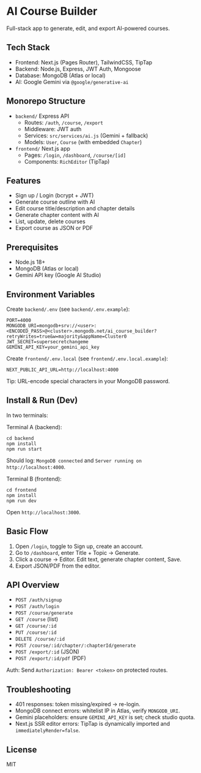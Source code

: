 # AI Course Builder

Full-stack app to generate, edit, and export AI-powered courses.

## Tech Stack
- Frontend: Next.js (Pages Router), TailwindCSS, TipTap
- Backend: Node.js, Express, JWT Auth, Mongoose
- Database: MongoDB (Atlas or local)
- AI: Google Gemini via `@google/generative-ai`

## Monorepo Structure
- `backend/` Express API
  - Routes: `/auth`, `/course`, `/export`
  - Middleware: JWT auth
  - Services: `src/services/ai.js` (Gemini + fallback)
  - Models: `User`, `Course` (with embedded `Chapter`)
- `frontend/` Next.js app
  - Pages: `/login`, `/dashboard`, `/course/[id]`
  - Components: `RichEditor` (TipTap)

## Features
- Sign up / Login (bcrypt + JWT)
- Generate course outline with AI
- Edit course title/description and chapter details
- Generate chapter content with AI
- List, update, delete courses
- Export course as JSON or PDF

## Prerequisites
- Node.js 18+
- MongoDB (Atlas or local)
- Gemini API key (Google AI Studio)

## Environment Variables
Create `backend/.env` (see `backend/.env.example`):
```
PORT=4000
MONGODB_URI=mongodb+srv://<user>:<ENCODED_PASS>@<cluster>.mongodb.net/ai_course_builder?retryWrites=true&w=majority&appName=Cluster0
JWT_SECRET=supersecretchangeme
GEMINI_API_KEY=your_gemini_api_key
```

Create `frontend/.env.local` (see `frontend/.env.local.example`):
```
NEXT_PUBLIC_API_URL=http://localhost:4000
```

Tip: URL-encode special characters in your MongoDB password.

## Install & Run (Dev)
In two terminals:

Terminal A (backend):
```
cd backend
npm install
npm run start
```
Should log: `MongoDB connected` and `Server running on http://localhost:4000`.

Terminal B (frontend):
```
cd frontend
npm install
npm run dev
```
Open `http://localhost:3000`.

## Basic Flow
1. Open `/login`, toggle to Sign up, create an account.
2. Go to `/dashboard`, enter Title + Topic → Generate.
3. Click a course → Editor. Edit text, generate chapter content, Save.
4. Export JSON/PDF from the editor.

## API Overview
- `POST /auth/signup`
- `POST /auth/login`
- `POST /course/generate`
- `GET /course` (list)
- `GET /course/:id`
- `PUT /course/:id`
- `DELETE /course/:id`
- `POST /course/:id/chapter/:chapterId/generate`
- `POST /export/:id` (JSON)
- `POST /export/:id/pdf` (PDF)

Auth: Send `Authorization: Bearer <token>` on protected routes.

## Troubleshooting
- 401 responses: token missing/expired → re-login.
- MongoDB connect errors: whitelist IP in Atlas, verify `MONGODB_URI`.
- Gemini placeholders: ensure `GEMINI_API_KEY` is set; check studio quota.
- Next.js SSR editor errors: TipTap is dynamically imported and `immediatelyRender=false`.

## License
MIT


